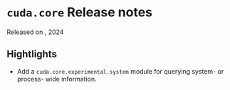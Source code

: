 # `cuda.core` Release notes

Released on <TODO>, 2024

## Hightlights
- Add a `cuda.core.experimental.system` module for querying system- or process- wide information.

